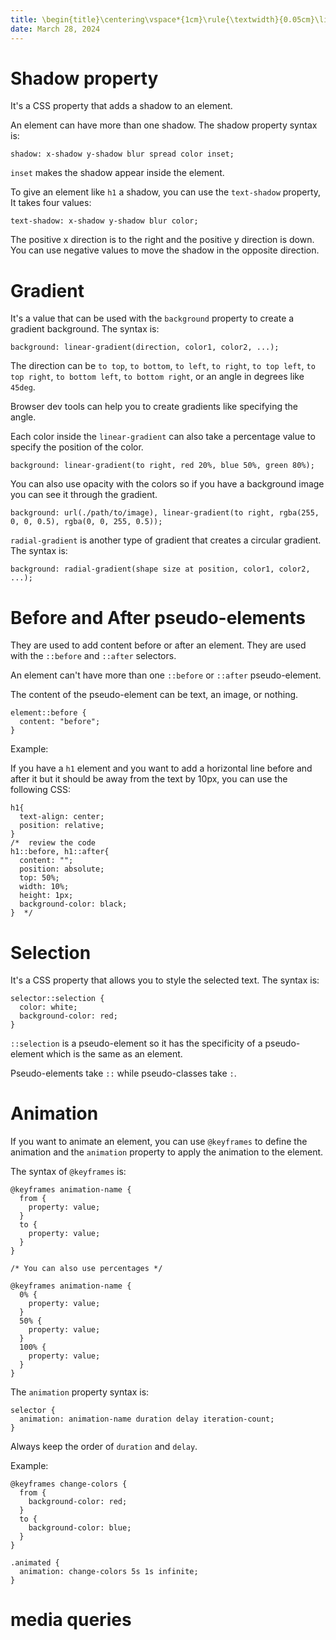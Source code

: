 ```yaml
---
title: \begin{title}\centering\vspace*{1cm}\rule{\textwidth}{0.05cm}\linebreak\vspace{0.5cm}{\Huge\bfseries Session 7 \par}\vspace{0.1cm}\hrule\end{title}
date: March 28, 2024
---
```



# Shadow property

It's a CSS property that adds a shadow to an element.

An element can have more than one shadow. The shadow property syntax is:

```{.numberLines}
shadow: x-shadow y-shadow blur spread color inset;
```

`inset` makes the shadow appear inside the element.

To give an element like `h1` a shadow, you can use the `text-shadow` property, It takes four values:

```{.numberLines}
text-shadow: x-shadow y-shadow blur color;
```

The positive x direction is to the right and the positive y direction is down. You can use negative values to move the shadow in the opposite direction.

# Gradient <!-- review in the video -->

It's a value that can be used with the `background` property to create a gradient background. The syntax is:

```{.numberLines}
background: linear-gradient(direction, color1, color2, ...);
```

The direction can be `to top`, `to bottom`, `to left`, `to right`, `to top left`, `to top right`, `to bottom left`, `to bottom right`, or an angle in degrees like `45deg`.

Browser dev tools can help you to create gradients like specifying the angle.

Each color inside the `linear-gradient` can also take a percentage value to specify the position of the color.

```{.numberLines}
background: linear-gradient(to right, red 20%, blue 50%, green 80%);
```

You can also use opacity with the colors so if you have a background image you can see it through the gradient.

```{.numberLines}
background: url(./path/to/image), linear-gradient(to right, rgba(255, 0, 0, 0.5), rgba(0, 0, 255, 0.5));
```

`radial-gradient` is another type of gradient that creates a circular gradient. The syntax is:

```{.numberLines}
background: radial-gradient(shape size at position, color1, color2, ...);
```

# Before and After pseudo-elements

They are used to add content before or after an element. They are used with the `::before` and `::after` selectors.

An element can't have more than one `::before` or `::after` pseudo-element.

The content of the pseudo-element can be text, an image, or nothing.

```{.numberLines}
element::before {
  content: "before";
}
```

Example:

If you have a `h1` element and you want to add a horizontal line before and after it but it should be away from the text by 10px, you can use the following CSS:

<!-- review the example here -->

```{.numberLines}
h1{
  text-align: center;
  position: relative;
}
/*  review the code
h1::before, h1::after{
  content: "";
  position: absolute;
  top: 50%;
  width: 10%;
  height: 1px;
  background-color: black;
}  */
```

# Selection

It's a CSS property that allows you to style the selected text. The syntax is:

```{.numberLines}
selector::selection {
  color: white;
  background-color: red;
}
```

`::selection` is a pseudo-element so it has the specificity of a pseudo-element which is the same as an element.

Pseudo-elements take `::` while pseudo-classes take `:`.

# Animation

If you want to animate an element, you can use `@keyframes` to define the animation and the `animation` property to apply the animation to the element.

The syntax of `@keyframes` is:

```{.numberLines}
@keyframes animation-name {
  from {
    property: value;
  }
  to {
    property: value;
  }
}

/* You can also use percentages */

@keyframes animation-name {
  0% {
    property: value;
  }
  50% {
    property: value;
  }
  100% {
    property: value;
  }
}
```

The `animation` property syntax is:

```{.numberLines}
selector {
  animation: animation-name duration delay iteration-count;
}
```

Always keep the order of `duration` and `delay`.

<!-- animation: animation-name duration timing-function delay iteration-count direction fill-mode play-state; -->

Example:

```{.numberLines}
@keyframes change-colors {
  from {
    background-color: red;
  }
  to {
    background-color: blue;
  }
}

.animated {
  animation: change-colors 5s 1s infinite;
}
```

# media queries

<!-- mobile simulate extension -->
